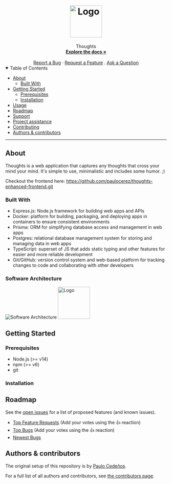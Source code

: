 <h1 align="center">
  <a href="https://github.com/paulocerez/thoughts-enhanced">
    <!-- Please provide path to your logo here -->
    <img src="./client/public/thoughts_logo.png" alt="Logo" width="100" height="100">
  </a>
</h1>

<div align="center">
  Thoughts
  <br />
  <a href="#about"><strong>Explore the docs »</strong></a>
  <br />
  <br />
  <a href="https://github.com/paulocerez/thoughts-enhanced/issues/new?assignees=&labels=bug&template=01_BUG_REPORT.md&title=bug%3A+">Report a Bug</a>
  ·
  <a href="https://github.com/paulocerez/thoughts-enhanced/issues/new?assignees=&labels=enhancement&template=02_FEATURE_REQUEST.md&title=feat%3A+">Request a Feature</a>
  .
  <a href="https://github.com/paulocerez/thoughts-enhanced/issues/new?assignees=&labels=question&template=04_SUPPORT_QUESTION.md&title=support%3A+">Ask a Question</a>
</div>

<details open="open">
<summary>Table of Contents</summary>

- [About](#about)
  - [Built With](#built-with)
- [Getting Started](#getting-started)
  - [Prerequisites](#prerequisites)
  - [Installation](#installation)
- [Usage](#usage)
- [Roadmap](#roadmap)
- [Support](#support)
- [Project assistance](#project-assistance)
- [Contributing](#contributing)
- [Authors & contributors](#authors--contributors)

</details>

---

## About
Thoughts is a web application that captures any thoughts that cross your mind your mind. It's simple to use, minimalistic and includes some humor. ;) 

Checkout the frontend here: https://github.com/paulocerez/thoughts-enhanced-frontend.git


### Built With
- Express.js: Node.js framework for building web apps and APIs
- Docker: platform for building, packaging, and deploying apps in containers to ensure consistent environments
- Prisma: ORM for simplifying database access and management in web apps
- Postgres: relational database management system for storing and managing data in web apps
- TypeScript: superset of JS that adds static typing and other features for easier and more reliable development
- Git/GitHub: version control system and web-based platform for tracking changes to code and collaborating with other developers



### Software Architecture
<img src="./client/dist/assets/thoughts_architecture.jpg" alt="Software Architecture" width="" height="">
<img src="./client/public/thoughts_logo.png" alt="Logo" width="100" height="100">


## Getting Started

### Prerequisites
- Node.js (>= v14)
- npm (>= v6)
- git

### Installation


## Roadmap


See the [open issues](https://github.com/paulocerez/thoughts-enhanced/issues) for a list of proposed features (and known issues).

- [Top Feature Requests](https://github.com/paulocerez/thoughts-enhanced/issues?q=label%3Aenhancement+is%3Aopen+sort%3Areactions-%2B1-desc) (Add your votes using the 👍 reaction)
- [Top Bugs](https://github.com/paulocerez/thoughts-enhanced/issues?q=is%3Aissue+is%3Aopen+label%3Abug+sort%3Areactions-%2B1-desc) (Add your votes using the 👍 reaction)
- [Newest Bugs](https://github.com/paulocerez/thoughts-enhanced/issues?q=is%3Aopen+is%3Aissue+label%3Abug)

## Authors & contributors

The original setup of this repository is by [Paulo Cedeños](https://github.com/paulocerez).

For a full list of all authors and contributors, see [the contributors page](https://github.com/paulocerez/thoughts-enhanced/contributors).



